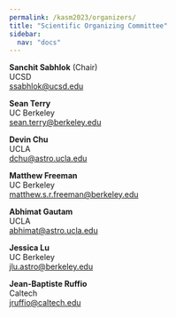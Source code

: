 ```yaml
---
permalink: /kasm2023/organizers/
title: "Scientific Organizing Committee"
sidebar:
  nav: "docs"
---
```


**Sanchit Sabhlok** (Chair)  
UCSD  
<ssabhlok@ucsd.edu>

**Sean Terry**  
UC Berkeley  
<sean.terry@berkeley.edu>

**Devin Chu**  
UCLA  
<dchu@astro.ucla.edu>

**Matthew Freeman**   
UC Berkeley  
<matthew.s.r.freeman@berkeley.edu>

**Abhimat Gautam**  
UCLA  
<abhimat@astro.ucla.edu>

**Jessica Lu**  
UC Berkeley  
<jlu.astro@berkeley.edu>

**Jean-Baptiste Ruffio**  
Caltech  
<jruffio@caltech.edu>

